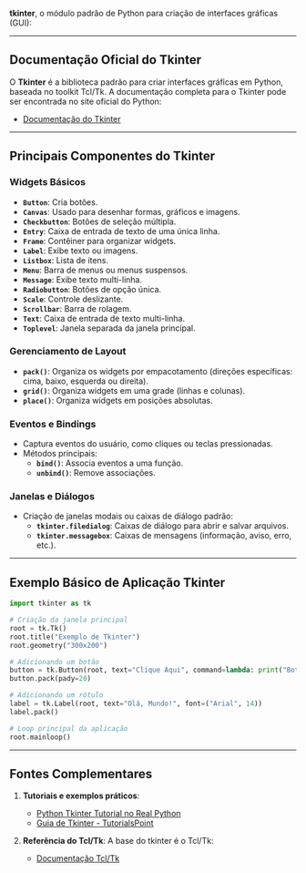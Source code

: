 **tkinter**, o módulo padrão de Python para criação de interfaces gráficas (GUI):

---

## **Documentação Oficial do Tkinter**

O **Tkinter** é a biblioteca padrão para criar interfaces gráficas em Python, baseada no toolkit Tcl/Tk. A documentação completa para o Tkinter pode ser encontrada no site oficial do Python:

- [Documentação do Tkinter](https://docs.python.org/3/library/tkinter.html)

---

## **Principais Componentes do Tkinter**

### **Widgets Básicos**
- **`Button`**: Cria botões.
- **`Canvas`**: Usado para desenhar formas, gráficos e imagens.
- **`Checkbutton`**: Botões de seleção múltipla.
- **`Entry`**: Caixa de entrada de texto de uma única linha.
- **`Frame`**: Contêiner para organizar widgets.
- **`Label`**: Exibe texto ou imagens.
- **`Listbox`**: Lista de itens.
- **`Menu`**: Barra de menus ou menus suspensos.
- **`Message`**: Exibe texto multi-linha.
- **`Radiobutton`**: Botões de opção única.
- **`Scale`**: Controle deslizante.
- **`Scrollbar`**: Barra de rolagem.
- **`Text`**: Caixa de entrada de texto multi-linha.
- **`Toplevel`**: Janela separada da janela principal.

### **Gerenciamento de Layout**
- **`pack()`**: Organiza os widgets por empacotamento (direções específicas: cima, baixo, esquerda ou direita).
- **`grid()`**: Organiza widgets em uma grade (linhas e colunas).
- **`place()`**: Organiza widgets em posições absolutas.

### **Eventos e Bindings**
- Captura eventos do usuário, como cliques ou teclas pressionadas.
- Métodos principais:
  - **`bind()`**: Associa eventos a uma função.
  - **`unbind()`**: Remove associações.

### **Janelas e Diálogos**
- Criação de janelas modais ou caixas de diálogo padrão:
  - **`tkinter.filedialog`**: Caixas de diálogo para abrir e salvar arquivos.
  - **`tkinter.messagebox`**: Caixas de mensagens (informação, aviso, erro, etc.).

---

## **Exemplo Básico de Aplicação Tkinter**

```python
import tkinter as tk

# Criação da janela principal
root = tk.Tk()
root.title("Exemplo de Tkinter")
root.geometry("300x200")

# Adicionando um botão
button = tk.Button(root, text="Clique Aqui", command=lambda: print("Botão clicado!"))
button.pack(pady=20)

# Adicionando um rótulo
label = tk.Label(root, text="Olá, Mundo!", font=("Arial", 14))
label.pack()

# Loop principal da aplicação
root.mainloop()
```

---

## **Fontes Complementares**
1. **Tutoriais e exemplos práticos**:
   - [Python Tkinter Tutorial no Real Python](https://realpython.com/python-gui-tkinter/)
   - [Guia de Tkinter - TutorialsPoint](https://www.tutorialspoint.com/python/python_gui_programming.htm)

2. **Referência do Tcl/Tk**: A base do tkinter é o Tcl/Tk:
   - [Documentação Tcl/Tk](https://www.tcl.tk/doc/)
